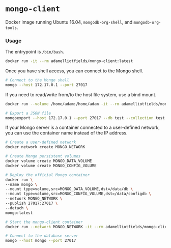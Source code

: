 # `mongo-client`

Docker image running Ubuntu 16.04, `mongodb-org-shell`, and `mongodb-org-tools`.

### Usage

The entrypoint is `/bin/bash`.

```bash
docker run -it --rm adamelliotfields/mongo-client:latest
```

Once you have shell access, you can connect to the Mongo shell.

```bash
# Connect to the Mongo shell
mongo --host 172.17.0.1 --port 27017
```

If you need to read/write from/to the host file system, use a bind mount.

```bash
docker run --volume /home/adam:/home/adam -it --rm adamelliotfields/mongo-client:latest

# Export a JSON file
mongoexport --host 172.17.0.1 --port 27017 --db test --collection test --out /home/adam/test.json
```

If your Mongo server is a container connected to a user-defined network, you can use the container
name instead of the IP address.

```bash
# Create a user-defined network
docker network create MONGO_NETWORK

# Create Mongo persistent volumes
docker volume create MONGO_DATA_VOLUME
docker volume create MONGO_CONFIG_VOLUME

# Deploy the official Mongo container
docker run \
--name mongo \
--mount type=volume,src=MONGO_DATA_VOLUME,dst=/data/db \
--mount type=volume,src=MONGO_CONFIG_VOLUME,dst=/data/configdb \
--network MONGO_NETWORK \
--publish 27017:27017 \
--detach \
mongo:latest

# Start the mongo-client container
docker run --network MONGO_NETWORK -it --rm adamelliotfields/mongo-client:latest

# Connect to the database server
mongo --host mongo --port 27017
```
